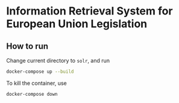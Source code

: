 # Information Retrieval System for European Union Legislation

## How to run

Change current directory to `solr`, and run
```sh
docker-compose up --build
```

To kill the container, use
```sh
docker-compose down
```
